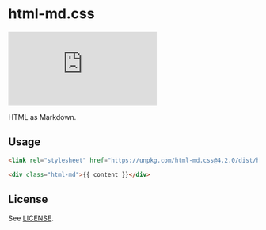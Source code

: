 html-md.css
===========

[![npm](https://img.shields.io/npm/v/html-md.css)](https://www.npmjs.com/html-md.css)

HTML as Markdown.

Usage
-----

``` html
<link rel="stylesheet" href="https://unpkg.com/html-md.css@4.2.0/dist/html-md.css" integrity="sha384-7K4TdmbL9XBaKtH6LrCmL2J/zbupUslW32JvMAzo5Ol1mrJgG5IjuoJ0ENBs/IW/" crossorigin="anonymous">
```

``` html
<div class="html-md">{{ content }}</div>
```

License
-------

See [LICENSE](LICENSE).
